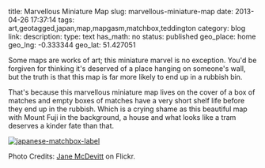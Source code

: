 title: Marvellous Miniature Map
slug: marvellous-miniature-map
date: 2013-04-26 17:37:14
tags: art,geotagged,japan,map,mapgasm,matchbox,teddington
category: blog
link: 
description: 
type: text
has_math: no
status: published
geo_place: home
geo_lng: -0.333344
geo_lat: 51.427051

Some maps are works of art; this miniature marvel is no exception. You'd be forgiven for thinking it's deserved of a place hanging on someone's wall, but the truth is that this map is far more likely to end up in a rubbish bin.

That's because this marvellous miniature map lives on the cover of a box of matches and empty boxes of matches have a very short shelf life before they end up in the rubbish. Which is a crying shame as this beautiful map with Mount Fuji in the background, a house and what looks like a tram deserves a kinder fate than that.

[![japanese-matchbox-label](/wp-content/uploads/2013/04/japanese-matchbox-label.jpg)](/wp-content/uploads/2013/04/japanese-matchbox-label.jpg "/wp-content/uploads/2013/04/japanese-matchbox-label.jpg")


Photo Credits: [Jane McDevitt](http://www.flickr.com/photos/maraid/2471278073/ "http://www.flickr.com/photos/maraid/2471278073/") on Flickr.


